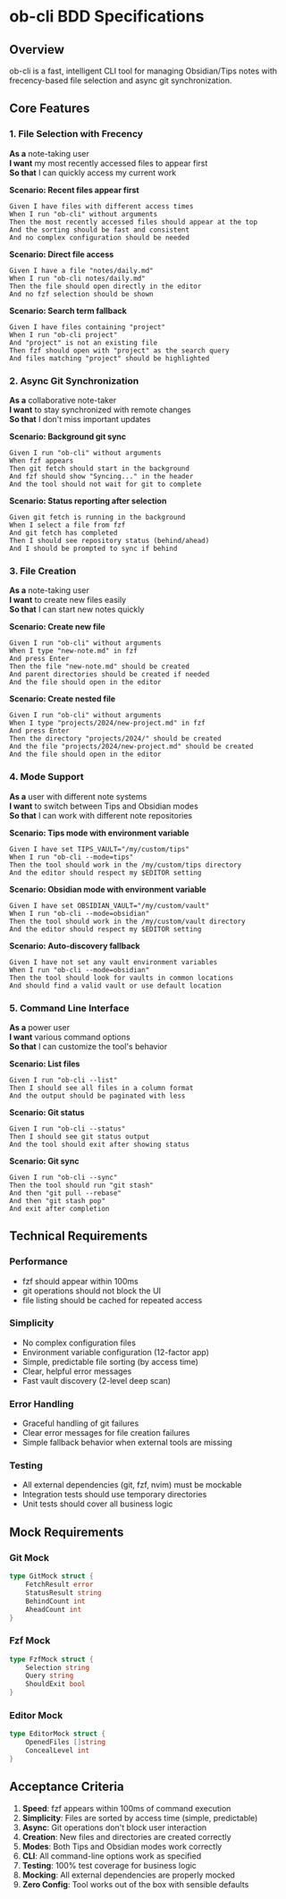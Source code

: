# ob-cli BDD Specifications

## Overview
ob-cli is a fast, intelligent CLI tool for managing Obsidian/Tips notes with frecency-based file selection and async git synchronization.

## Core Features

### 1. File Selection with Frecency
**As a** note-taking user  
**I want** my most recently accessed files to appear first  
**So that** I can quickly access my current work

**Scenario: Recent files appear first**
```gherkin
Given I have files with different access times
When I run "ob-cli" without arguments
Then the most recently accessed files should appear at the top
And the sorting should be fast and consistent
And no complex configuration should be needed
```

**Scenario: Direct file access**
```gherkin
Given I have a file "notes/daily.md"
When I run "ob-cli notes/daily.md"
Then the file should open directly in the editor
And no fzf selection should be shown
```

**Scenario: Search term fallback**
```gherkin
Given I have files containing "project"
When I run "ob-cli project"
And "project" is not an existing file
Then fzf should open with "project" as the search query
And files matching "project" should be highlighted
```

### 2. Async Git Synchronization
**As a** collaborative note-taker  
**I want** to stay synchronized with remote changes  
**So that** I don't miss important updates

**Scenario: Background git sync**
```gherkin
Given I run "ob-cli" without arguments
When fzf appears
Then git fetch should start in the background
And fzf should show "Syncing..." in the header
And the tool should not wait for git to complete
```

**Scenario: Status reporting after selection**
```gherkin
Given git fetch is running in the background
When I select a file from fzf
And git fetch has completed
Then I should see repository status (behind/ahead)
And I should be prompted to sync if behind
```

### 3. File Creation
**As a** note-taking user  
**I want** to create new files easily  
**So that** I can start new notes quickly

**Scenario: Create new file**
```gherkin
Given I run "ob-cli" without arguments
When I type "new-note.md" in fzf
And press Enter
Then the file "new-note.md" should be created
And parent directories should be created if needed
And the file should open in the editor
```

**Scenario: Create nested file**
```gherkin
Given I run "ob-cli" without arguments
When I type "projects/2024/new-project.md" in fzf
And press Enter
Then the directory "projects/2024/" should be created
And the file "projects/2024/new-project.md" should be created
And the file should open in the editor
```

### 4. Mode Support
**As a** user with different note systems  
**I want** to switch between Tips and Obsidian modes  
**So that** I can work with different note repositories

**Scenario: Tips mode with environment variable**
```gherkin
Given I have set TIPS_VAULT="/my/custom/tips"
When I run "ob-cli --mode=tips"
Then the tool should work in the /my/custom/tips directory
And the editor should respect my $EDITOR setting
```

**Scenario: Obsidian mode with environment variable**
```gherkin
Given I have set OBSIDIAN_VAULT="/my/custom/vault"
When I run "ob-cli --mode=obsidian"
Then the tool should work in the /my/custom/vault directory
And the editor should respect my $EDITOR setting
```

**Scenario: Auto-discovery fallback**
```gherkin
Given I have not set any vault environment variables
When I run "ob-cli --mode=obsidian"
Then the tool should look for vaults in common locations
And should find a valid vault or use default location
```

### 5. Command Line Interface
**As a** power user  
**I want** various command options  
**So that** I can customize the tool's behavior

**Scenario: List files**
```gherkin
Given I run "ob-cli --list"
Then I should see all files in a column format
And the output should be paginated with less
```

**Scenario: Git status**
```gherkin
Given I run "ob-cli --status"
Then I should see git status output
And the tool should exit after showing status
```

**Scenario: Git sync**
```gherkin
Given I run "ob-cli --sync"
Then the tool should run "git stash"
And then "git pull --rebase"
And then "git stash pop"
And exit after completion
```

## Technical Requirements

### Performance
- fzf should appear within 100ms
- git operations should not block the UI
- file listing should be cached for repeated access

### Simplicity
- No complex configuration files
- Environment variable configuration (12-factor app)
- Simple, predictable file sorting (by access time)
- Clear, helpful error messages
- Fast vault discovery (2-level deep scan)

### Error Handling
- Graceful handling of git failures
- Clear error messages for file creation failures
- Simple fallback behavior when external tools are missing

### Testing
- All external dependencies (git, fzf, nvim) must be mockable
- Integration tests should use temporary directories
- Unit tests should cover all business logic

## Mock Requirements

### Git Mock
```go
type GitMock struct {
    FetchResult error
    StatusResult string
    BehindCount int
    AheadCount int
}
```

### Fzf Mock
```go
type FzfMock struct {
    Selection string
    Query string
    ShouldExit bool
}
```

### Editor Mock
```go
type EditorMock struct {
    OpenedFiles []string
    ConcealLevel int
}
```

## Acceptance Criteria

1. **Speed**: fzf appears within 100ms of command execution
2. **Simplicity**: Files are sorted by access time (simple, predictable)
3. **Async**: Git operations don't block user interaction
4. **Creation**: New files and directories are created correctly
5. **Modes**: Both Tips and Obsidian modes work correctly
6. **CLI**: All command-line options work as specified
7. **Testing**: 100% test coverage for business logic
8. **Mocking**: All external dependencies are properly mocked
9. **Zero Config**: Tool works out of the box with sensible defaults